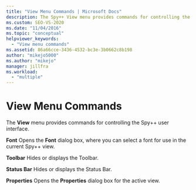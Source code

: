 ```yaml
---
title: "View Menu Commands | Microsoft Docs"
description: The Spy++ View menu provides commands for controlling the user interface. See a list of the View menu commands, with a brief description of each.  
ms.custom: SEO-VS-2020
ms.date: "11/04/2016"
ms.topic: "conceptual"
helpviewer_keywords:
  - "View menu commands"
ms.assetid: 86a66cce-3436-4532-bc3e-3b0662c8b198
author: "mikejo5000"
ms.author: "mikejo"
manager: jillfra
ms.workload:
  - "multiple"
---
```

# View Menu Commands
The **View** menu provides commands for controlling the Spy++ user interface.

 **Font**
 Opens the **Font** dialog box, where you can select a font for use in the current Spy++ view.

 **Toolbar**
 Hides or displays the Toolbar.

 **Status Bar**
 Hides or displays the Status Bar.

 **Properties**
 Opens the **Properties** dialog box for the active view.